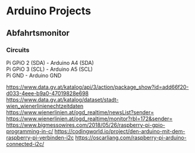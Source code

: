 # Arduino Projects


## Abfahrtsmonitor

### Circuits
Pi GPiO 2 (SDA) - Arduino A4 (SDA)   
Pi GPiO 3 (SCL) - Arduino A5 (SCL)  
Pi GND 		- Arduino GND  

https://www.data.gv.at/katalog/api/3/action/package_show?id=add66f20-d033-4eee-b9a0-47019828e698
https://www.data.gv.at/katalog/dataset/stadt-wien_wienerlinienechtzeitdaten
https://www.wienerlinien.at/ogd_realtime/newsList?sender=
https://www.wienerlinien.at/ogd_realtime/monitor?rbl=172&sender=
https://www.bigmessowires.com/2018/05/26/raspberry-pi-gpio-programming-in-c/
https://codingworld.io/project/den-arduino-mit-dem-raspberry-pi-verbinden-i2c
https://oscarliang.com/raspberry-pi-arduino-connected-i2c/
